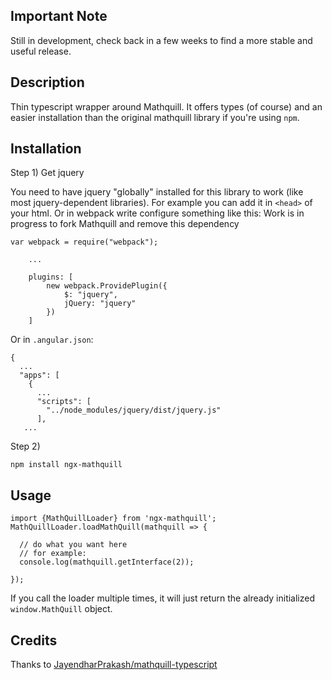 ## Important Note

Still in development, check back in a few weeks to find
a more stable and useful release.

## Description

Thin typescript wrapper around Mathquill. It
offers types (of course) and an easier installation
than the original mathquill library if you're
using `npm`.

## Installation

Step 1)
Get jquery


You need to have jquery "globally" installed for this
library to work (like most jquery-dependent libraries).
For example you can add it in `<head>` of your html.
Or in webpack write configure something like this:
Work is in progress to fork Mathquill and remove this dependency

```
var webpack = require("webpack");

    ...

    plugins: [
        new webpack.ProvidePlugin({
            $: "jquery",
            jQuery: "jquery"
        })
    ]
```

Or in `.angular.json`:
```
{
  ...
  "apps": [
    {
      ...
      "scripts": [
        "../node_modules/jquery/dist/jquery.js"
      ],
   ...
```

Step 2)
```
npm install ngx-mathquill
```

## Usage

```
import {MathQuillLoader} from 'ngx-mathquill';
MathQuillLoader.loadMathQuill(mathquill => {

  // do what you want here
  // for example:
  console.log(mathquill.getInterface(2));

});
```

If you call the loader multiple times, it will just return
the already initialized `window.MathQuill` object.


## Credits

Thanks to [JayendharPrakash/mathquill-typescript](https://github.com/JayendharPrakash/mathquill-typescript)
